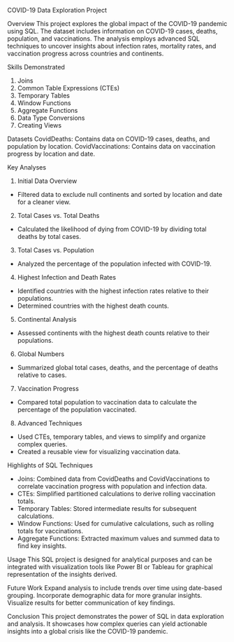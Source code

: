 COVID-19 Data Exploration Project

Overview
This project explores the global impact of the COVID-19 pandemic using SQL. The dataset includes information on COVID-19 cases, deaths, population, and vaccinations. The analysis employs advanced SQL techniques to uncover insights about infection rates, mortality rates, and vaccination progress across countries and continents.

Skills Demonstrated
1. Joins
2. Common Table Expressions (CTEs)
3. Temporary Tables
4. Window Functions
5. Aggregate Functions
6. Data Type Conversions
7. Creating Views
 
Datasets
CovidDeaths: Contains data on COVID-19 cases, deaths, and population by location.
CovidVaccinations: Contains data on vaccination progress by location and date.

Key Analyses

1. Initial Data Overview
 
- Filtered data to exclude null continents and sorted by location and date for a cleaner view.

2. Total Cases vs. Total Deaths

- Calculated the likelihood of dying from COVID-19 by dividing total deaths by total cases.

3. Total Cases vs. Population

- Analyzed the percentage of the population infected with COVID-19.

4. Highest Infection and Death Rates
 
- Identified countries with the highest infection rates relative to their populations.
- Determined countries with the highest death counts.

5. Continental Analysis
 
- Assessed continents with the highest death counts relative to their populations.

6. Global Numbers
 
- Summarized global total cases, deaths, and the percentage of deaths relative to cases.

7. Vaccination Progress
 
- Compared total population to vaccination data to calculate the percentage of the population vaccinated.

8. Advanced Techniques
 
- Used CTEs, temporary tables, and views to simplify and organize complex queries.
- Created a reusable view for visualizing vaccination data.

Highlights of SQL Techniques

- Joins: Combined data from CovidDeaths and CovidVaccinations to correlate vaccination progress with population and infection data.
- CTEs: Simplified partitioned calculations to derive rolling vaccination totals.
- Temporary Tables: Stored intermediate results for subsequent calculations.
- Window Functions: Used for cumulative calculations, such as rolling totals for vaccinations.
- Aggregate Functions: Extracted maximum values and summed data to find key insights.

Usage
This SQL project is designed for analytical purposes and can be integrated with visualization tools like Power BI or Tableau for graphical representation of the insights derived.

Future Work
Expand analysis to include trends over time using date-based grouping.
Incorporate demographic data for more granular insights.
Visualize results for better communication of key findings.

Conclusion
This project demonstrates the power of SQL in data exploration and analysis. It showcases how complex queries can yield actionable insights into a global crisis like the COVID-19 pandemic.

